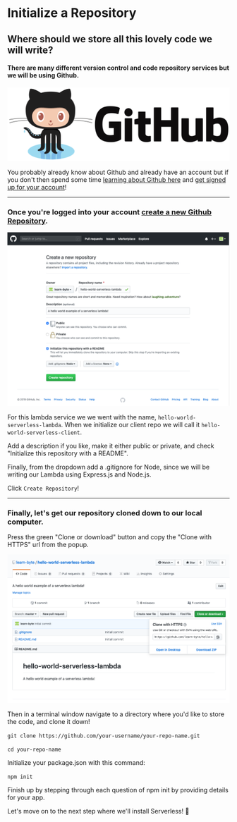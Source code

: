 # Initialize a Repository

## Where should we store all this lovely code we will write?

#### There are many different version control and code repository services but we will be using Github.

![github-logo](https://raw.githubusercontent.com/learn-byte/hello-serverless-world/master/assets/images/github-logo.png)

You probably already know about Github and already have an account but if you don't then spend some time [learning about Github here](https://lab.github.com/githubtraining/introduction-to-github) and [get signed up for your account](https://github.com/join)!

---

### Once you're logged into your account [create a new Github Repository](https://github.com/new).

![new-github-repository](https://raw.githubusercontent.com/learn-byte/hello-serverless-world/master/assets/images/new-github-repository.png)

For this lambda service we we went with the name, `hello-world-serverless-lambda`. When we initialize our client repo we will call it `hello-world-serverless-client`. 

Add a description if you like, make it either public or private, and check "Initialize this repository with a README". 

Finally, from the dropdown add a .gitignore for Node, since we will be writing our Lambda using Express.js and Node.js.

Click `Create Repository`!

---

### Finally, let's get our repository cloned down to our local computer. 

Press the green "Clone or download" button and copy the "Clone with HTTPS" url from the popup. 

![clone-github-repository](https://raw.githubusercontent.com/learn-byte/hello-serverless-world/master/assets/images/clone-repo.png)

Then in a terminal window navigate to a directory where you'd like to store the code, and clone it down!

`git clone https://github.com/your-username/your-repo-name.git`

`cd your-repo-name`

Initialize your package.json with this command:

`npm init`

Finish up by stepping through each question of npm init by providing details for your app.

Let's move on to the next step where we'll install Serverless! 🐑
